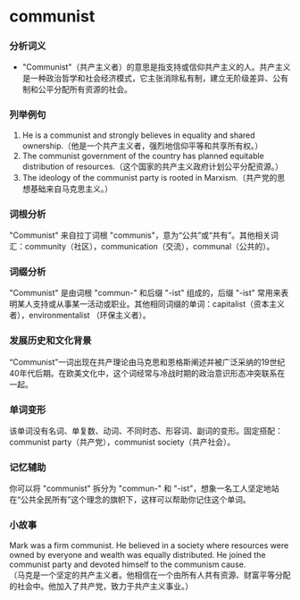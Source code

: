 # communist

### 分析词义

  

*   "Communist"（共产主义者）的意思是指支持或信仰共产主义的人。共产主义是一种政治哲学和社会经济模式，它主张消除私有制，建立无阶级差异、公有制和公平分配所有资源的社会。

  

### 列举例句

  

1.  He is a communist and strongly believes in equality and shared ownership.（他是一个共产主义者，强烈地信仰平等和共享所有权。）
2.  The communist government of the country has planned equitable distribution of resources.（这个国家的共产主义政府计划公平分配资源。）
3.  The ideology of the communist party is rooted in Marxism.（共产党的思想基础来自马克思主义。）

  

### 词根分析

  

"Communist" 来自拉丁词根 "communis"，意为“公共”或“共有”。其他相关词汇：community（社区），communication（交流），communal（公共的）。

  

### 词缀分析

  

"Communist" 是由词根 "commun-" 和后缀 "-ist" 组成的，后缀 "-ist" 常用来表明某人支持或从事某一活动或职业。其他相同词缀的单词：capitalist（资本主义者），environmentalist （环保主义者）。

  

### 发展历史和文化背景

  

“Communist”一词出现在共产理论由马克思和恩格斯阐述并被广泛采纳的19世纪40年代后期。在欧美文化中，这个词经常与冷战时期的政治意识形态冲突联系在一起。

  

### 单词变形

  

该单词没有名词、单复数、动词、不同时态、形容词、副词的变形。固定搭配：communist party（共产党），communist society（共产社会）。

  

### 记忆辅助

  

你可以将 "communist" 拆分为 "commun-" 和 "-ist"，想象一名工人坚定地站在“公共全民所有”这个理念的旗帜下，这样可以帮助你记住这个单词。

  

### 小故事

  

Mark was a firm communist. He believed in a society where resources were owned by everyone and wealth was equally distributed. He joined the communist party and devoted himself to the communism cause.  
（马克是一个坚定的共产主义者。他相信在一个由所有人共有资源、财富平等分配的社会中。他加入了共产党，致力于共产主义事业。）
